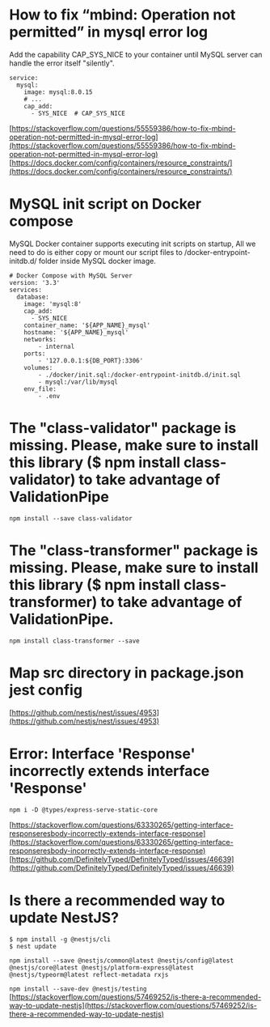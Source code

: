# How to fix “mbind: Operation not permitted” in mysql error log

Add the capability CAP_SYS_NICE to your container until MySQL server can handle the error itself "silently".

```
service:
  mysql:
    image: mysql:8.0.15
    # ...
    cap_add:
      - SYS_NICE  # CAP_SYS_NICE
```
[https://stackoverflow.com/questions/55559386/how-to-fix-mbind-operation-not-permitted-in-mysql-error-log](https://stackoverflow.com/questions/55559386/how-to-fix-mbind-operation-not-permitted-in-mysql-error-log)
[https://docs.docker.com/config/containers/resource_constraints/](https://docs.docker.com/config/containers/resource_constraints/)

# MySQL init script on Docker compose

MySQL Docker container supports executing init scripts on startup, All we need to do is either copy or mount our script files to /docker-entrypoint-initdb.d/ folder inside MySQL docker image.

```
# Docker Compose with MySQL Server
version: '3.3'
services:
  database:
    image: 'mysql:8'
    cap_add:
      - SYS_NICE
    container_name: '${APP_NAME}_mysql'
    hostname: '${APP_NAME}_mysql'
    networks:
        - internal
    ports:
        - '127.0.0.1:${DB_PORT}:3306'
    volumes:
        - ./docker/init.sql:/docker-entrypoint-initdb.d/init.sql
        - mysql:/var/lib/mysql
    env_file:
        - .env
```

# The "class-validator" package is missing. Please, make sure to install this library ($ npm install class-validator) to take advantage of ValidationPipe

`npm install --save class-validator`

# The "class-transformer" package is missing. Please, make sure to install this library ($ npm install class-transformer) to take advantage of ValidationPipe.

`npm install class-transformer --save `

# Map src directory in package.json jest config

[https://github.com/nestjs/nest/issues/4953](https://github.com/nestjs/nest/issues/4953)

# Error: Interface 'Response<ResBody>' incorrectly extends interface 'Response'

`npm i -D @types/express-serve-static-core`

[https://stackoverflow.com/questions/63330265/getting-interface-responseresbody-incorrectly-extends-interface-response](https://stackoverflow.com/questions/63330265/getting-interface-responseresbody-incorrectly-extends-interface-response)
[https://github.com/DefinitelyTyped/DefinitelyTyped/issues/46639](https://github.com/DefinitelyTyped/DefinitelyTyped/issues/46639)

# Is there a recommended way to update NestJS?

```
$ npm install -g @nestjs/cli
$ nest update
```

`npm install --save @nestjs/common@latest @nestjs/config@latest @nestjs/core@latest @nestjs/platform-express@latest @nestjs/typeorm@latest reflect-metadata rxjs`

`npm install --save-dev @nestjs/testing`
[https://stackoverflow.com/questions/57469252/is-there-a-recommended-way-to-update-nestjs](https://stackoverflow.com/questions/57469252/is-there-a-recommended-way-to-update-nestjs)